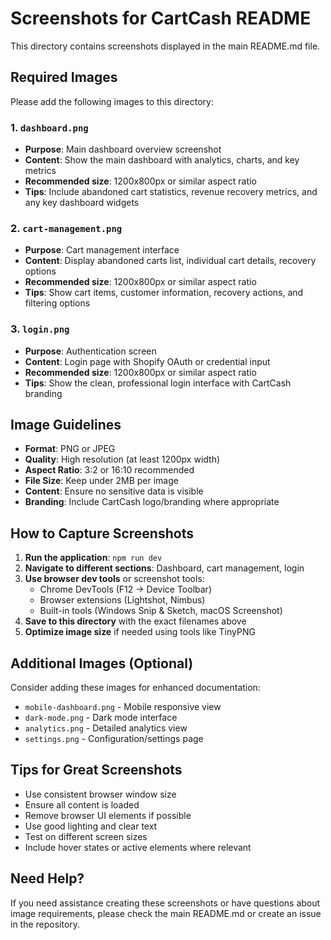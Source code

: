 # Screenshots for CartCash README

This directory contains screenshots displayed in the main README.md file.

## Required Images

Please add the following images to this directory:

### 1. `dashboard.png`
- **Purpose**: Main dashboard overview screenshot
- **Content**: Show the main dashboard with analytics, charts, and key metrics
- **Recommended size**: 1200x800px or similar aspect ratio
- **Tips**: Include abandoned cart statistics, revenue recovery metrics, and any key dashboard widgets

### 2. `cart-management.png`
- **Purpose**: Cart management interface
- **Content**: Display abandoned carts list, individual cart details, recovery options
- **Recommended size**: 1200x800px or similar aspect ratio
- **Tips**: Show cart items, customer information, recovery actions, and filtering options

### 3. `login.png`
- **Purpose**: Authentication screen
- **Content**: Login page with Shopify OAuth or credential input
- **Recommended size**: 1200x800px or similar aspect ratio
- **Tips**: Show the clean, professional login interface with CartCash branding

## Image Guidelines

- **Format**: PNG or JPEG
- **Quality**: High resolution (at least 1200px width)
- **Aspect Ratio**: 3:2 or 16:10 recommended
- **File Size**: Keep under 2MB per image
- **Content**: Ensure no sensitive data is visible
- **Branding**: Include CartCash logo/branding where appropriate

## How to Capture Screenshots

1. **Run the application**: `npm run dev`
2. **Navigate to different sections**: Dashboard, cart management, login
3. **Use browser dev tools** or screenshot tools:
   - Chrome DevTools (F12 → Device Toolbar)
   - Browser extensions (Lightshot, Nimbus)
   - Built-in tools (Windows Snip & Sketch, macOS Screenshot)
4. **Save to this directory** with the exact filenames above
5. **Optimize image size** if needed using tools like TinyPNG

## Additional Images (Optional)

Consider adding these images for enhanced documentation:

- `mobile-dashboard.png` - Mobile responsive view
- `dark-mode.png` - Dark mode interface
- `analytics.png` - Detailed analytics view
- `settings.png` - Configuration/settings page

## Tips for Great Screenshots

- Use consistent browser window size
- Ensure all content is loaded
- Remove browser UI elements if possible
- Use good lighting and clear text
- Test on different screen sizes
- Include hover states or active elements where relevant

## Need Help?

If you need assistance creating these screenshots or have questions about image requirements, please check the main README.md or create an issue in the repository.
